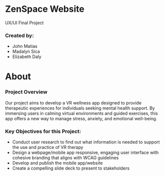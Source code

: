 # ZenSpace Website
UX/UI Final Project
### Created by:
- John Matias
- Madalyn Sica
- Elizabeth Daly

# About
### Project Overview
Our project aims to develop a VR wellness app designed to provide therapeutic experiences for individuals seeking mental health support. By immersing users in calming virtual environments and guided exercises, this app offers a new way to manage stress, anxiety, and emotional well-being.
### Key Objectives for this Project:
- Conduct user research to find out what information is needed to support the use and practice of VR therapy
- Design a webpage/mobile app responsive, engaging user interface with cohesive branding that aligns with WCAG guidelines
- Develop and publish the mobile app/website
- Create a compelling slide deck to present to stakeholders
